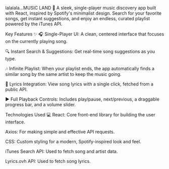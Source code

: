 lalalala...MUSIC LAND 🎵
A sleek, single-player music discovery app built with React, inspired by Spotify's minimalist design. Search for your favorite songs, get instant suggestions, and enjoy an endless, curated playlist powered by the iTunes API.

Key Features ✨
🎧 Single-Player UI: A clean, centered interface that focuses on the currently playing song.

🔍 Instant Search & Suggestions: Get real-time song suggestions as you type.

🎶 Infinite Playlist: When your playlist ends, the app automatically finds a similar song by the same artist to keep the music going.

🎤 Lyrics Integration: View song lyrics with a single click, fetched from a public API.

▶️ Full Playback Controls: Includes play/pause, next/previous, a draggable progress bar, and a volume slider.

Technologies Used 💻
React: Core front-end library for building the user interface.

Axios: For making simple and effective API requests.

CSS: Custom styling for a modern, Spotify-inspired look and feel.

iTunes Search API: Used to fetch song and artist data.

Lyrics.ovh API: Used to fetch song lyrics.
